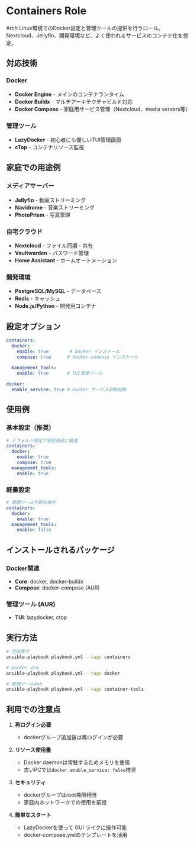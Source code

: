 # Containers Role

Arch Linux環境でのDocker設定と管理ツールの提供を行うロール。
Nextcloud、Jellyfin、開発環境など、よく使われるサービスのコンテナ化を想定。

## 対応技術

### Docker
- **Docker Engine** - メインのコンテナランタイム  
- **Docker Buildx** - マルチアーキテクチャビルド対応
- **Docker Compose** - 家庭用サービス管理（Nextcloud、media servers等）

### 管理ツール
- **LazyDocker** - 初心者にも優しいTUI管理画面
- **cTop** - コンテナリソース監視

## 家庭での用途例

### メディアサーバー
- **Jellyfin** - 動画ストリーミング
- **Navidrome** - 音楽ストリーミング
- **PhotoPrism** - 写真管理

### 自宅クラウド
- **Nextcloud** - ファイル同期・共有
- **Vaultwarden** - パスワード管理
- **Home Assistant** - ホームオートメーション

### 開発環境
- **PostgreSQL/MySQL** - データベース
- **Redis** - キャッシュ
- **Node.js/Python** - 開発用コンテナ

## 設定オプション

```yaml
containers:
  docker:
    enable: true        # Docker インストール
    compose: true      # docker-compose インストール
    
  management_tools:
    enable: true       # TUI管理ツール

docker:
  enable_service: true # Docker サービス自動起動
```

## 使用例

### 基本設定（推奨）
```yaml
# デフォルト設定で家庭用途に最適
containers:
  docker:
    enable: true
    compose: true
  management_tools:
    enable: true
```

### 軽量設定
```yaml
# 管理ツール不要の場合
containers:
  docker:
    enable: true
  management_tools:
    enable: false
```

## インストールされるパッケージ

### Docker関連
- **Core**: docker, docker-buildx
- **Compose**: docker-compose (AUR)

### 管理ツール (AUR)  
- **TUI**: lazydocker, ctop

## 実行方法

```bash
# 全体実行
ansible-playbook playbook.yml --tags containers

# Docker のみ
ansible-playbook playbook.yml --tags docker

# 管理ツールのみ
ansible-playbook playbook.yml --tags container-tools
```

## 利用での注意点

1. **再ログイン必要**
   - dockerグループ追加後は再ログインが必要

2. **リソース使用量**
   - Docker daemonは常駐するためメモリを使用
   - 古いPCでは`docker.enable_service: false`推奨

3. **セキュリティ**
   - dockerグループはroot権限相当
   - 家庭内ネットワークでの使用を前提

4. **簡単なスタート**
   - LazyDockerを使って GUI ライクに操作可能
   - docker-compose.ymlのテンプレートを活用
